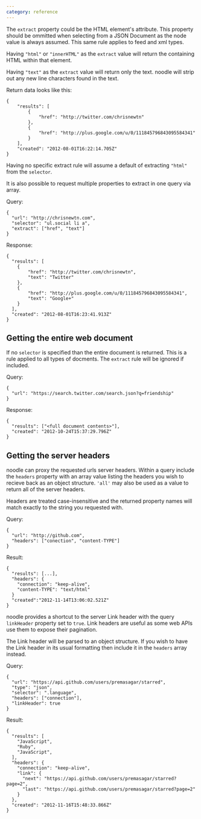 ```yaml
---
category: reference
---
```


The `extract` property could be the HTML element's attribute. This property 
should be ommitted when selecting from a JSON Document as the node value is 
always assumed. This same rule applies to feed and xml types.

Having `"html"` or `"innerHTML"` as the `extract` value will return the
containing HTML within that element.

Having `"text"` as the `extract` value will return only the text. noodle will 
strip out any new line characters found in the text.

Return data looks like this:

    {
        "results": [
            {
                "href": "http://twitter.com/chrisnewtn"
            },
            {
                "href": "http://plus.google.com/u/0/111845796843095584341"
            }
        ],
        "created": "2012-08-01T16:22:14.705Z"
    }

Having no specific extract rule will assume a default of extracting `"html"` 
from the `selector`.

It is also possible to request multiple properties to extract in one query via
array.

Query:

    {
      "url": "http://chrisnewtn.com",
      "selector": "ul.social li a",
      "extract": ["href", "text"]
    }

Response:

    {
      "results": [
        {
            "href": "http://twitter.com/chrisnewtn",
            "text": "Twitter"
        },
        {
            "href": "http://plus.google.com/u/0/111845796843095584341",
            "text": "Google+"
        }
      ],
      "created": "2012-08-01T16:23:41.913Z"
    }

## Getting the entire web document

If no `selector` is specified than the entire document is returned. This is a 
rule applied to all types of docments. The `extract` rule will be ignored if 
included.

Query:

    {
      "url": "https://search.twitter.com/search.json?q=friendship"
    }

Response:

    {
      "results": ["<full document contents>"],
      "created": "2012-10-24T15:37:29.796Z"
    }

## Getting the server headers

noodle can proxy the requested urls server headers. Within a query include the 
`headers` property with an array value listing the headers you wish to recieve 
back as an object structure. `'all'` may also be used as a value to return all 
of the server headers.

Headers are treated case-insensitive and the returned property names will 
match exactly to the string you requested with.

Query:

    {
      "url": "http://github.com",
      "headers": ["conection", "content-TYPE"]
    }

Result:

    {
      "results": [...],
      "headers": {
        "connection": "keep-alive",
        "content-TYPE": "text/html"
      }
      "created":"2012-11-14T13:06:02.521Z"
    }

noodle provides a shortcut to the server Link header with the query 
`linkHeader` property set to `true`. Link headers are useful as some web APIs 
use them to expose their pagination.

The Link header will be parsed to an object structure. If you wish to have the Link header in its usual formatting then include it in the `headers` array instead.

Query:
    
    {
      "url": "https://api.github.com/users/premasagar/starred",
      "type": "json",
      "selector": ".language",
      "headers": ["connection"],
      "linkHeader": true
    }

Result:  

    {
      "results": [
        "JavaScript",
        "Ruby",
        "JavaScript",
      ],
      "headers": {
        "connection": "keep-alive",
        "link": {
          "next": "https://api.github.com/users/premasagar/starred?page=2",
          "last": "https://api.github.com/users/premasagar/starred?page=2"
        }
      },
      "created": "2012-11-16T15:48:33.866Z"
    }
